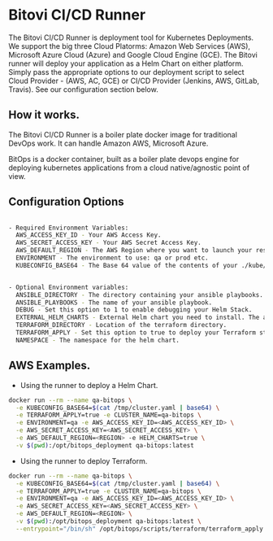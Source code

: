 # Bitovi CI/CD Runner

The Bitovi CI/CD Runner is deployment tool for Kubernetes Deployments. We support the big three Cloud Platorms: Amazon Web Services (AWS), Microsoft Azure Cloud (Azure) and Google Cloud Engine (GCE). The Bitovi runner will deploy your application as a Helm Chart on either platform. Simply pass the appropriate options to our deployment script to select Cloud Provider - (AWS, AC, GCE) or CI/CD Provider (Jenkins, AWS, GitLab, Travis). See our configuration section below.

## How it works.

The Bitovi CI/CD Runner is a boiler plate docker image for traditional DevOps 
work. It can handle Amazon AWS, Microsoft Azure.

BitOps is a docker container, built as a boiler plate devops engine for deploying kubernetes applications from a cloud native/agnostic point of view.

## Configuration Options

```bash

- Required Environment Variables:
  AWS_ACCESS_KEY_ID - Your AWS Access Key.
  AWS_SECRET_ACCESS_KEY - Your AWS Secret Access Key.
  AWS_DEFAULT_REGION - The AWS Region where you want to launch your resources.
  ENVIRONMENT - The environment to use: qa or prod etc.
  KUBECONFIG_BASE64 - The Base 64 value of the contents of your ./kube/config


- Optional Environment variables:
  ANSIBLE_DIRECTORY - The directory containing your ansible playbooks.
  ANSIBLE_PLAYBOOKS - The name of your ansible playbook.
  DEBUG - Set this option to 1 to enable debugging your Helm Stack.
  EXTERNAL_HELM_CHARTS - External Helm chart you need to install. The arguments for each repo should be separated a comma. Use the form: <NAME>,<REPO_KEY>,<REPO_URL>.
  TERRAFORM_DIRECTORY - Location of the terraform directory.
  TERRAFORM_APPLY - Set this option to true to deploy your Terraform stack. 
  NAMESPACE - The namespace for the helm chart.


```

## AWS Examples.

- Using the runner to deploy a Helm Chart.

```bash
docker run --rm --name qa-bitops \
  -e KUBECONFIG_BASE64=$(cat /tmp/cluster.yaml | base64) \
  -e TERRAFORM_APPLY=true -e CLUSTER_NAME=qa-bitops \
  -e ENVIRONMENT=qa -e AWS_ACCESS_KEY_ID=<AWS_ACCESS_KEY_ID> \
  -e AWS_SECRET_ACCESS_KEY=<AWS_SECRET_ACCESS_KEY> \
  -e AWS_DEFAULT_REGION=<REGION> -e HELM_CHARTS=true \
  -v $(pwd):/opt/bitops_deployment qa-bitops:latest
```

- Using the runner to deploy Terraform.

```bash
docker run --rm --name qa-bitops \
  -e KUBECONFIG_BASE64=$(cat /tmp/cluster.yaml | base64) \
  -e TERRAFORM_APPLY=true -e CLUSTER_NAME=qa-bitops \
  -e ENVIRONMENT=qa -e AWS_ACCESS_KEY_ID=<AWS_ACCESS_KEY_ID> \
  -e AWS_SECRET_ACCESS_KEY=<AWS_SECRET_ACCESS_KEY> \
  -e AWS_DEFAULT_REGION=<REGION> \
  -v $(pwd):/opt/bitops_deployment qa-bitops:latest \
  --entrypoint="/bin/sh" /opt/bitops/scripts/terraform/terraform_apply.sh
```